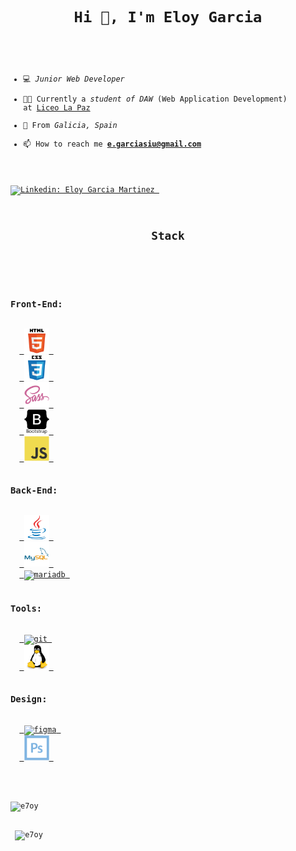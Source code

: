<code>
<h1 align="center">Hi 👋, I'm Eloy Garcia</h1>

- 💻 <em>Junior Web Developer</em>
- 👨‍💻 Currently a <em>student of DAW</em> (Web Application Development) at <a href="https://fp.liceolapaz.com/">Liceo La Paz</a>
- 📍 From <em>Galicia, Spain</em>
- 📫 How to reach me **e.garciasiu@gmail.com**

[![Linkedin:  Eloy Garcia Martinez ](https://img.shields.io/badge/-EloyGarciaMartinez-blue?style=flat-square&logo=Linkedin&logoColor=white&link=https://www.linkedin.com/in/eloy-garcia-martinez-189525208/)](https://www.linkedin.com/in/eloy-garcia-martinez-189525208/)

<h2 align="center">Stack</h2>
<p align="left"> 
  <h3 align="left">Front-End:</h3>
  <a href="https://www.w3.org/html/" target="_blank" rel="noreferrer"> <img src="https://raw.githubusercontent.com/devicons/devicon/master/icons/html5/html5-original-wordmark.svg" alt="html5" width="40" height="40"/> </a> 
  <a href="https://www.w3schools.com/css/" target="_blank" rel="noreferrer"> <img src="https://raw.githubusercontent.com/devicons/devicon/master/icons/css3/css3-original-wordmark.svg" alt="css3" width="40" height="40"/> </a> 
  <a href="https://sass-lang.com" target="_blank" rel="noreferrer"> <img src="https://raw.githubusercontent.com/devicons/devicon/master/icons/sass/sass-original.svg" alt="sass" width="40" height="40"/> </a>
  <a href="https://getbootstrap.com" target="_blank" rel="noreferrer"> <img src="https://raw.githubusercontent.com/devicons/devicon/master/icons/bootstrap/bootstrap-plain-wordmark.svg" alt="bootstrap" width="40" height="40"/> </a> 
  <a href="https://developer.mozilla.org/en-US/docs/Web/JavaScript" target="_blank" rel="noreferrer"> <img src="https://raw.githubusercontent.com/devicons/devicon/master/icons/javascript/javascript-original.svg" alt="javascript" width="40" height="40"/> </a> 
    <h3 align="left">Back-End:</h3>
  <a href="https://www.java.com" target="_blank" rel="noreferrer"> <img src="https://raw.githubusercontent.com/devicons/devicon/master/icons/java/java-original.svg" alt="java" width="40" height="40"/> </a> 
  <a href="https://www.mysql.com/" target="_blank" rel="noreferrer"> <img src="https://raw.githubusercontent.com/devicons/devicon/master/icons/mysql/mysql-original-wordmark.svg" alt="mysql" width="40" height="40"/> </a> 
  <a href="https://mariadb.org/" target="_blank" rel="noreferrer"> <img src="https://www.vectorlogo.zone/logos/mariadb/mariadb-icon.svg" alt="mariadb" width="40" height="40"/> </a> 
   <h3 align="left">Tools:</h3>
  <a href="https://git-scm.com/" target="_blank" rel="noreferrer"> <img src="https://www.vectorlogo.zone/logos/git-scm/git-scm-icon.svg" alt="git" width="40" height="40"/> </a> 
  <a href="https://www.linux.org/" target="_blank" rel="noreferrer"> <img src="https://raw.githubusercontent.com/devicons/devicon/master/icons/linux/linux-original.svg" alt="linux" width="40" height="40"/> </a>
    <h3 align="left">Design:</h3>
  <a href="https://www.figma.com/" target="_blank" rel="noreferrer"> <img src="https://www.vectorlogo.zone/logos/figma/figma-icon.svg" alt="figma" width="40" height="40"/> </a> 
  <a href="https://www.photoshop.com/en" target="_blank" rel="noreferrer"> <img src="https://raw.githubusercontent.com/devicons/devicon/master/icons/photoshop/photoshop-line.svg" alt="photoshop" width="40" height="40"/> </a> 
  <br /><br />
<p><img align="left" src="https://github-readme-stats.vercel.app/api/top-langs?username=e7oy&show_icons=true&locale=en&layout=compact" alt="e7oy" /></p>

<p>&nbsp;<img align="center" src="https://github-readme-stats.vercel.app/api?username=e7oy&show_icons=true&locale=en" alt="e7oy" /></p>

</code>
